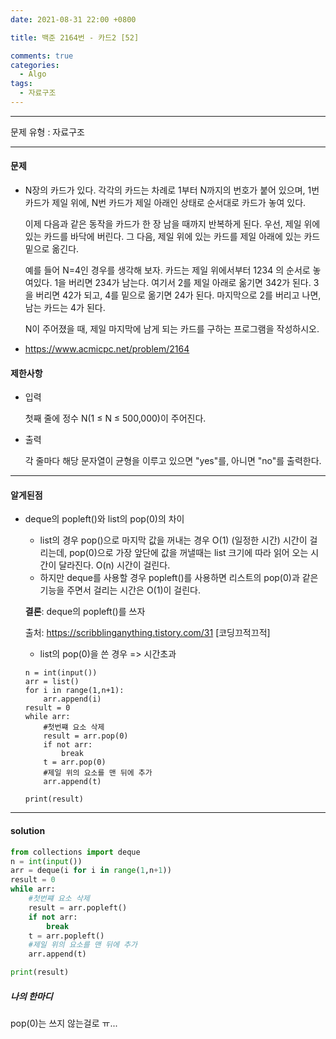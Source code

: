 ```yaml
---
date: 2021-08-31 22:00 +0800

title: 백준 2164번 - 카드2 [52]

comments: true
categories:
  - Algo
tags:
  - 자료구조
---
```


---

문제 유형 : 자료구조

---

#### 문제

- N장의 카드가 있다. 각각의 카드는 차례로 1부터 N까지의 번호가 붙어 있으며, 1번 카드가 제일 위에, N번 카드가 제일 아래인 상태로 순서대로 카드가 놓여 있다.

  이제 다음과 같은 동작을 카드가 한 장 남을 때까지 반복하게 된다. 우선, 제일 위에 있는 카드를 바닥에 버린다. 그 다음, 제일 위에 있는 카드를 제일 아래에 있는 카드 밑으로 옮긴다.

  예를 들어 N=4인 경우를 생각해 보자. 카드는 제일 위에서부터 1234 의 순서로 놓여있다. 1을 버리면 234가 남는다. 여기서 2를 제일 아래로 옮기면 342가 된다. 3을 버리면 42가 되고, 4를 밑으로 옮기면 24가 된다. 마지막으로 2를 버리고 나면, 남는 카드는 4가 된다.

  N이 주어졌을 때, 제일 마지막에 남게 되는 카드를 구하는 프로그램을 작성하시오.

- https://www.acmicpc.net/problem/2164

#### 제한사항

- 입력

  첫째 줄에 정수 N(1 ≤ N ≤ 500,000)이 주어진다.

- 출력

  각 줄마다 해당 문자열이 균형을 이루고 있으면 "yes"를, 아니면 "no"를 출력한다.

---

#### 알게된점

- deque의 popleft()와 list의 pop(0)의 차이

  - list의 경우 pop()으로 마지막 값을 꺼내는 경우 O(1) (일정한 시간) 시간이 걸리는데, pop(0)으로 가장 앞단에 값을 꺼낼때는 list 크기에 따라 읽어 오는 시간이 달라진다. O(n) 시간이 걸린다.
  - 하지만 deque를 사용할 경우 popleft()를 사용하면 리스트의 pop(0)과 같은 기능을 주면서 걸리는 시간은 O(1)이 걸린다.

  **결론**: deque의 popleft()를 쓰자

  출처: https://scribblinganything.tistory.com/31 [코딩끄적끄적]

  - list의 pop(0)을 쓴 경우 => 시간초과

  ```
  n = int(input())
  arr = list()
  for i in range(1,n+1):
      arr.append(i)
  result = 0
  while arr:
      #첫번쨰 요소 삭제
      result = arr.pop(0)
      if not arr:
          break
      t = arr.pop(0)
      #제일 위의 요소를 맨 뒤에 추가
      arr.append(t)

  print(result)
  ```

---

#### solution

```python
from collections import deque
n = int(input())
arr = deque(i for i in range(1,n+1))
result = 0
while arr:
    #첫번쨰 요소 삭제
    result = arr.popleft()
    if not arr:
        break
    t = arr.popleft()
    #제일 위의 요소를 맨 뒤에 추가
    arr.append(t)

print(result)
```

##### 나의 한마디

pop(0)는 쓰지 않는걸로 ㅠ...
